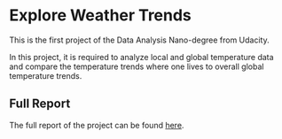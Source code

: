# Explore Weather Trends
This is the first project of the Data Analysis Nano-degree from Udacity.

In this project, it is required to analyze local and global temperature data and compare the temperature trends where one lives to overall global temperature trends.

## Full Report
The full report of the project can be found [here](Report/Weather%20Trends%20Report.pdf).
